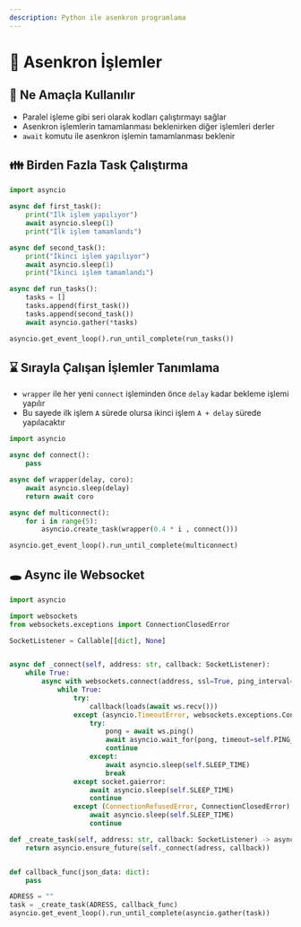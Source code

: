```yaml
---
description: Python ile asenkron programlama
---
```


# 💫 Asenkron İşlemler

## 🔰 Ne Amaçla Kullanılır

* Paralel işleme gibi seri olarak kodları çalıştırmayı sağlar
* Asenkron işlemlerin tamamlanması beklenirken diğer işlemleri derler
* `await` komutu ile asenkron işlemin tamamlanması beklenir

## 👪 Birden Fazla Task Çalıştırma

```python
import asyncio

async def first_task():
    print("İlk işlem yapılıyor")
    await asyncio.sleep(1)
    print("İlk işlem tamamlandı")

async def second_task():
    print("İkinci işlem yapılıyor")
    await asyncio.sleep(1)
    print("İkinci işlem tamamlandı")

async def run_tasks():
    tasks = []
    tasks.append(first_task())
    tasks.append(second_task())
    await asyncio.gather(*tasks)

asyncio.get_event_loop().run_until_complete(run_tasks())
```

## ⌛ Sırayla Çalışan İşlemler Tanımlama

* `wrapper` ile her yeni `connect` işleminden önce `delay` kadar bekleme işlemi yapılır
* Bu sayede ilk işlem `A` sürede olursa ikinci işlem `A + delay` sürede yapılacaktır

```python
import asyncio

async def connect():
	pass

async def wrapper(delay, coro):
    await asyncio.sleep(delay)
    return await coro

async def multiconnect():
    for i in range(5):
        asyncio.create_task(wrapper(0.4 * i , connect()))

asyncio.get_event_loop().run_until_complete(multiconnect)
```

## 🕳️ Async ile Websocket

```python
import asyncio

import websockets
from websockets.exceptions import ConnectionClosedError

SocketListener = Callable[[dict], None]


async def _connect(self, address: str, callback: SocketListener):
    while True:
        async with websockets.connect(address, ssl=True, ping_interval=0.) as ws:
            while True:
                try:
                    callback(loads(await ws.recv()))
                except (asyncio.TimeoutError, websockets.exceptions.ConnectionClosed):
                    try:
                        pong = await ws.ping()
                        await asyncio.wait_for(pong, timeout=self.PING_TIMEOUT)
                        continue
                    except:
                        await asyncio.sleep(self.SLEEP_TIME)
                        break
                except socket.gaierror:
                    await asyncio.sleep(self.SLEEP_TIME)
                    continue
                except (ConnectionRefusedError, ConnectionClosedError):
                    await asyncio.sleep(self.SLEEP_TIME)
                    continue

def _create_task(self, address: str, callback: SocketListener) -> asyncio.Future:
    return asyncio.ensure_future(self._connect(adress, callback))


def callback_func(json_data: dict):
    pass

ADRESS = ""
task = _create_task(ADRESS, callback_func)
asyncio.get_event_loop().run_until_complete(asyncio.gather(task))
```

